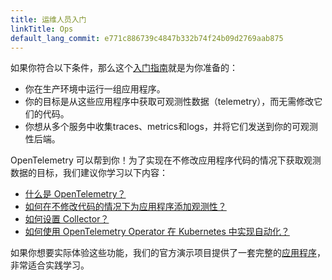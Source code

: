 ```yaml
---
title: 运维人员入门
linkTitle: Ops
default_lang_commit: e771c886739c4847b332b74f24b09d2769aab875
---
```


如果你符合以下条件，那么这个[入门指南](..)就是为你准备的：

- 你在生产环境中运行一组应用程序。
- 你的目标是从这些应用程序中获取可观测性数据（telemetry），而无需修改它们的代码。
- 你想从多个服务中收集traces、metrics和logs，并将它们发送到你的可观测性后端。

OpenTelemetry 可以帮到你！为了实现在不修改应用程序代码的情况下获取观测数据的目标，我们建议你学习以下内容：

- [什么是 OpenTelemetry？](../../what-is-opentelemetry/)
- [如何在不修改代码的情况下为应用程序添加观测性？](../../concepts/instrumentation/zero-code/)
- [如何设置 Collector？](../../collector/)
- [如何使用 OpenTelemetry Operator 在 Kubernetes 中实现自动化？](../../kubernetes/operator/)

如果你想要实际体验这些功能，我们的官方演示项目提供了一套完整的[应用程序](/ecosystem/demo/)，非常适合实践学习。
